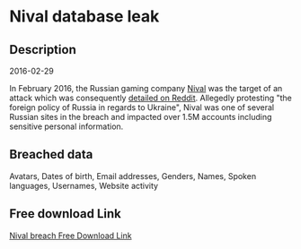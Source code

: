 # Nival database leak

## Description

2016-02-29

In February 2016, the Russian gaming company <a href="http://nival.com" target="_blank" rel="noopener">Nival</a> was the target of an attack which was consequently <a href="https://www.reddit.com/r/pwned/comments/47u1bf/operation_wrath_of_anakin_evolved" target="_blank" rel="noopener">detailed on Reddit</a>. Allegedly protesting &quot;the foreign policy of Russia in regards to Ukraine&quot;, Nival was one of several Russian sites in the breach and impacted over 1.5M accounts including sensitive personal information.

## Breached data

Avatars, Dates of birth, Email addresses, Genders, Names, Spoken languages, Usernames, Website activity

## Free download Link

[Nival breach Free Download Link](https://tinyurl.com/2b2k277t)